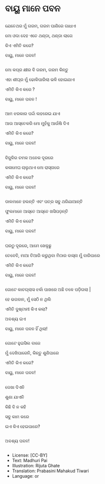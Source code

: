 # ବାୟୁ ମାନେ ପବନ

##
ଯେତେଥର ମୁଁ ଗରମ, ଗରମ ପାଣିରେ ଗାଧାଏ 

ମୋ ଓଦା ଦେହ ଏତେ ଥଣ୍ଡା, ଥଣ୍ଡା ଲାଗେ 

କିଏ ଏମିତି କରେ? 

ବାୟୁ, ମାନେ ପବନ! 

##
ମୋ କପ୍‌ର କ୍ଷୀର ବି ଗରମ, ଗରମ କିନ୍ତୁ 

ଏହା ଶୀଘ୍ର ମୁଁ ଢୋକିପାରିଲା ଭଳି ହୋଇଯାଏ  

ଏମିତି କିଏ କରେ ? 

ବାୟୁ, ମାନେ ପବନ ! 

##
ଆମ ଝରକାର ପର୍ଦ୍ଦା ଲହରେଇ ଯାଏ 

ଆଉ ଆସ୍ତେକରି ମୋ ମୁହଁକୁ ଆଉଁଷି ଦିଏ 

ଏମିତି କିଏ କରେ? 

ବାୟୁ, ମାନେ ପବନ! 

##
ବିଜୁଳିର ଚମକ ଅନେକ ଦୂରରେ 

କଳାମେଘ ଚାଲୁଥାଏ ମୋ ରାସ୍ତାରେ 

ଏମିତି କିଏ କରେ? 

ବାୟୁ, ମାନେ ପବନ! 

##
ଡାଳମାନେ ହଲନ୍ତି ଏବଂ ପତ୍ର ସବୁ ଥରିଯାଆନ୍ତି 

ଫୁଲମାନେ ଆସ୍ତେ ଆସ୍ତେ ଖସିପଡ଼ନ୍ତି 

ଏମିତି କିଏ କରେ? 

ବାୟୁ, ମାନେ ପବନ! 

##
ଘରଠୁ ଦୂରରେ, ଆମେ ଖେଳୁଛୁ 

ତେବେବି, ମାଆ ତିଆରି କରୁଥିବା ମିଠାର ବାସ୍ନା ମୁଁ ବାରିପାରେ 

ଏମିତି କିଏ କରେ? 

ବାୟୁ, ମାନେ ପବନ! 

##
ଗୋଟେ କାଚଗ୍ଲାସ ଝର୍କା ପାଖରେ ଅଛି ତଳେ ପଡ଼ିଗଲା |

ହେ ଭଗବାନ, ମୁଁ ସେଠି ନ ଥିଲି 

ଏମିତି ଦୁଷ୍ଟାମୀ କିଏ କଲା? 

ଅବଶ୍ୟ ଇଏ 

ବାୟୁ, ମାନେ ପବନ ହିଁ ଥିଲା! 

##
ଗୋଟେ ହୁଇସିଲ ବାଜେ 

ମୁଁ ଦେଖିପାରେନି, କିନ୍ତୁ ଶୁଣିପାରେ 

ଏମିତି କିଏ କରେ? 

ବାୟୁ, ମାନେ ପବନ! 

##
ଦେଖା ଦିଏନି 

ଶୁଣା ଯାଏନି 

କିଛି ବି ନ କହି 

ସବୁ କାମ କରେ 

ଇଏ କିଏ ହେଇପାରେ? 

##
ଅବଶ୍ୟ ପବନ! 

##
* License: [CC-BY]
* Text: Madhuri Pai
* Illustration: Rijuta Ghate
* Translation: Prabasini Mahakud Tiwari
* Language: or
